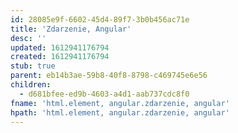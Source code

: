 ```yaml
---
id: 28085e9f-6602-45d4-89f7-3b0b456ac71e
title: 'Zdarzenie, Angular'
desc: ''
updated: 1612941176794
created: 1612941176794
stub: true
parent: eb14b3ae-59b8-40f8-8798-c469745e6e56
children:
  - d681bfee-ed9b-4603-a4d1-aab737cdc8f0
fname: 'html.element, angular.zdarzenie, angular'
hpath: 'html.element, angular.zdarzenie, angular'
---
```



